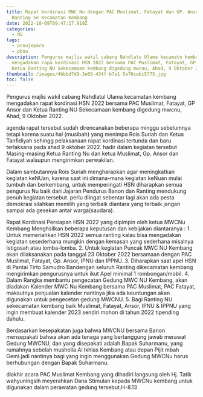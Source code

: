 ```yaml
---
title: Rapat kordinasi MWC Nu dengan PAC Muslimat, Fatayat dan GP. Ansor dan
  Ranting Se Kecamatan Kembang
date: 2022-10-09T09:47:17.919Z
categories:
  - NU
tags:
  - pcnujepara
  - pbnu
description: P﻿engurus majlis wakil cabang Nahdlatu Ulama kecamatn kembang
  mengadakan rapa kordinasi HSN 2022 bersama PAC Muslimat, Fatayat, GP Ansor dan
  Ketua Ranting NU Sekecamaan kembang digedung mwcnu, Ahad, 9 Oktober 2022.
thumbnail: /images/4bbbd7d9-3e05-434f-b7a1-5e76cebc5775.jpg
toc: false
---
```

P﻿engurus majlis wakil cabang Nahdlatul Ulama kecamatan kembang mengadakan rapat kordinasi HSN 2022 bersama PAC Muslimat, Fatayat, GP Ansor dan Ketua Ranting NU Sekecamaan kembang digedung mwcnu, Ahad, 9 Oktober 2022.

a﻿genda rapat tersebut sudah direncanakan beberapa minggu sebelumnya tetapi karena suatu hal (musibah) yang menimpa Rois Suriah dan Ketua Tanfidiyah sehingg pelaksanaan rapat kordinasi tertunda dan baru terlaksana pada ahad 9 oktober 2022. hadir dalam kegiatan tersebut Masing-masing Ketua Ranting Nu dan ketua Muslimat, Gp. Ansor dan Fatayat walaupun mengirimkan perwakilan.

D﻿alam sambutannya Rois Suriah mengharapkan agar meningkatkan kegiatan keNUan, karena saat ini dimana-mana kegiatan keNuan mulai tumbuh dan berkembang, untuk memperingati HSN diharapkan semua pengurus Nu baik dari Jajaran Pendurus Banon dan Ranting mendukung penuh kegiatan tersebut. perlu diingat sebentar lagi akan ada pesta demokrasi silahkan memilih yang terbaik diantara yang terbaik jangan sampai ada gesekan antar warga(saudara).

R﻿apat Kordinasi Persiapan HSN 2022 yang dipimpin oleh ketua MWCNu Kembang Menghsilkan beberapa keputusan dan kebijakan diantaranya :
1﻿. Untuk memeriahkan HSN 2022 semua ranting kalau bisa mengadakan kegiatan sesederhana mungkin dengan kemasan yang sederhana misalnya Istigosah atau lomba-lomba.
2﻿. Untuk kegiatan Puncak MWC NU Kembang akan dilaksanakan pada tanggal 23 Oktober 2022 bersamaan dengan PAC Muslimat, Fatayat, Gp. Ansor, IPNU dan IPPNU.
3﻿. Diharapkan saat apel HSN di Pantai Tirto Samudro Bandengan seluruh Ranting dikecamatan kembang mengirimkan pengurusnya untuk ikut Apel minimal 1 rombongan/mobil.
4﻿. Dalam Rangka membantu pengecatan Gedung MWC NU Kembang, akan diadakan Kalender MWC Nu Kembang bersama PAC Muslimat, PAC Fatayat, maksutnya penjualan kalender nantinya jika ada keuntungan akan digunakan untuk pengecetan gedung MWCNU.
5﻿. Bagi Ranting NU sekecamatan kembang baik Muslimat, Fatayat, Ansor, IPNU & IPPNU yang ingin membuat kalender 2023 sendiri mohon di tahun 2022 tipending dahulu.

B﻿erdasarkan kesepakatan juga bahwa MWCNU bersama Banon mensepakati bahwa akan ada tenaga yang bertanggung jawab merawat Gedung MWCNU, dan yang disepakati adalah Bapak Suharmanu, yang rumahnya sebelah musholla Al Ikhlas Kembang atau depan Pijit mbah Gemi.jadi nantinya bagi yang ingin menggunakan Gedung MWCNu harus berhubungan dengan Bapak Suharmanu.

d﻿iakhir acara PAC Muslimat Kembang yang dihadiri langsung oleh Hj. Tatik wahyuningsih meyerahkan Dana Stimulan kepada MWCNu kembang untuk digunakan dalam perawatan gedung tersebut.H-8.13
